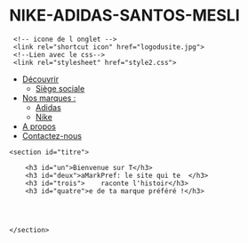 # NIKE-ADIDAS-SANTOS-MESLI
<!doctype html>
<html lang="fr">
<head>
     <meta charset="utf-8">
     <meta name="viewport" content="width=device-width,
     , initial-scale=1.0">

     <!-- icone de l onglet -->
     <link rel="shortcut icon" href="logodusite.jpg">
     <!--Lien avec le css-->
     <link rel="stylesheet" href="style2.css">
</head>
<body>
     <!--Les Menus-->
    <nav>
        <ul>
            <li class="menu-deroulant">
                <a href="#">Découvrir</a>
                <ul class="sous-menu">
                    <li><a href="https://www.google.fr/maps/place/IUT+d'Aix-Marseille+site+d'Aix-en-Provence/@43.5134576,5.4489628,17z/data=!3m1!4b1!4m5!3m4!1s0x12c98d8e9e0b3e41:0x7640a64b13faa8f5!8m2!3d43.5134537!4d5.4511515">Siège sociale</a></li>
                </ul>
            </li>
            <li class="menu-deroulant">
                <a href="#">Nos marques :</a>
                <ul class="sous-menu">
                    <li><a href="index.html">Adidas</a></li>
                    <li><a href="index3.html">Nike</a></li>
                </ul>
            </li>
            <li><a href="index4.html">A propos</a></li>
            <li><a href="#Formulaire">Contactez-nous</a></li> 
        </ul>
    </nav>
    <!--Fin des Menus-->

    <section id="titre">
           
        <h3 id="un">Bienvenue sur T</h3> 
        <h3 id="deux">aMarkPref: le site qui te  </h3>
        <h3 id="trois">    raconte l'histoir</h3>
        <h3 id="quatre">e de ta marque préféré !</h3>
        
        
        
        
    </section>
